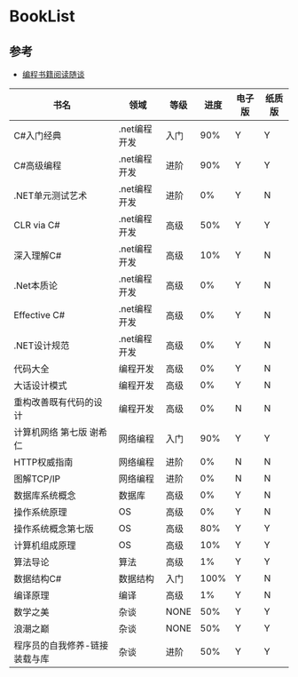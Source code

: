 # BookList

## 参考

- [编程书籍阅读随谈](https://www.cnblogs.com/pengze0902/p/6391279.html)

| 书名                          | 领域         | 等级 | 进度 | 电子版 | 纸质版 |
| ----------------------------- | ------------ | ---- | ---- | ------ | ------ |
| C#入门经典                    | .net编程开发 | 入门 | 90%  | Y      | Y      |
| C#高级编程                    | .net编程开发 | 进阶 | 90%  | Y      | Y      |
| .NET单元测试艺术              | .net编程开发 | 进阶 | 0%   | Y      | N      |
| CLR via C#                    | .net编程开发 | 高级 | 50%  | Y      | Y      |
| 深入理解C#                    | .net编程开发 | 高级 | 10%  | Y      | N      |
| .Net本质论                    | .net编程开发 | 高级 | 0%   | Y      | N      |
| Effective C#                  | .net编程开发 | 高级 | 0%   | Y      | N      |
| .NET设计规范                  | .net编程开发 | 高级 | 0%   | Y      | N      |
| 代码大全                      | 编程开发     | 高级 | 0%   | Y      | N      |
| 大话设计模式                  | 编程开发     | 高级 | 0%   | Y      | N      |
| 重构改善既有代码的设计        | 编程开发     | 高级 | 0%   | N      | N      |
| 计算机网络 第七版 谢希仁      | 网络编程     | 入门 | 90%  | Y      | Y      |
| HTTP权威指南                  | 网络编程     | 进阶 | 0%   | N      | N      |
| 图解TCP/IP                    | 网络编程     | 进阶 | 0%   | N      | N      |
| 数据库系统概念                | 数据库       | 高级 | 0%   | Y      | N      |
| 操作系统原理                  | OS           | 高级 | 0%   | Y      | N      |
| 操作系统概念第七版            | OS           | 高级 | 80%  | Y      | Y      |
| 计算机组成原理                | OS           | 高级 | 10%  | Y      | Y      |
| 算法导论                      | 算法         | 高级 | 1%   | Y      | Y      |
| 数据结构C#                    | 数据结构     | 入门 | 100% | Y      | N      |
| 编译原理                      | 编译         | 高级 | 1%   | Y      | N      |
| 数学之美                      | 杂谈         | NONE | 50%  | Y      | Y      |
| 浪潮之巅                      | 杂谈         | NONE | 50%  | Y      | Y      |
| 程序员的自我修养-链接装载与库 | 杂谈         | 进阶 | 50%  | Y      | Y      |